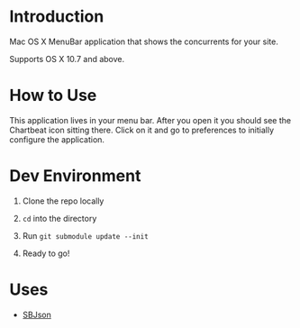 # Introduction

Mac OS X MenuBar application that shows the concurrents for your site.

Supports OS X 10.7 and above.


# How to Use

This application lives in your menu bar.  After you open it you should see the Chartbeat icon sitting there.  Click on it and go to preferences to initially configure the application.


# Dev Environment

1. Clone the repo locally

2. `cd` into the directory

3. Run `git submodule update --init`

4. Ready to go!


# Uses

* [SBJson](https://github.com/stig/json-framework)
